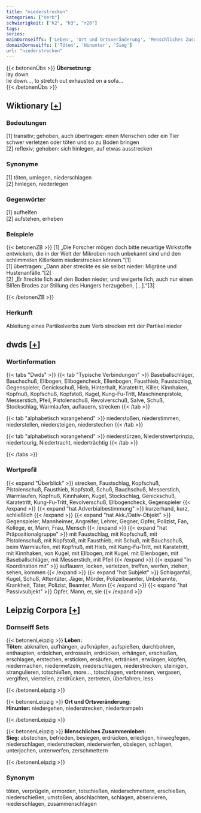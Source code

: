 ```yaml
---
title: "niederstrecken"
kategorien: ["Verb"]
schwierigkeit: ["k2", "h3", "r20"]
tags:
series:
mainDornseiffs: ['Leben', 'Ort und Ortsveränderung', 'Menschliches Zusammenleben']
domainDornseiffs: ['Töten', 'Hinunter', 'Sieg']
url: "niederstrecken"
---
```


{{< betonenÜbs >}}
**Übersetzung:**  
lay down  
lie down..., to stretch out exhausted on a sofa...  
{{< /betonenÜbs >}}

## Wiktionary [[+](https://de.wiktionary.org/wiki/niederstrecken)]

### Bedeutungen
[1] transitiv; gehoben, auch übertragen: einen Menschen oder ein Tier schwer verletzen oder töten und so zu Boden bringen  
[2] reflexiv; gehoben: sich hinlegen, auf etwas ausstrecken  

### Synonyme
[1] töten, umlegen, niederschlagen  
[2] hinlegen, niederlegen  

### Gegenwörter
[1] aufhelfen  
[2] aufstehen, erheben  

### Beispiele
{{< betonenZB >}}
[1] „Die Forscher mögen doch bitte neuartige Wirkstoffe entwickeln, die in der Welt der Mikroben noch unbekannt sind und den schlimmsten Killerkeim niederstrecken können.“[1]  
[1] übertragen: „Dann aber streckte es sie selbst nieder: Migräne und Hustenanfälle.“[2]  
[2] „Er ſtreckte ſich auf den Boden nieder, und weigerte ſich, auch nur einen Biſſen Brodes zur Stillung des Hungers herzugeben, […].“[3]  

{{< /betonenZB >}}
### Herkunft
Ableitung eines Partikelverbs zum Verb strecken mit der Partikel nieder  



## dwds [[+](https://www.dwds.de/wb/niederstrecken)]

### Wortinformation
{{< tabs "Dwds" >}}
{{< tab "Typische Verbindungen" >}}
Baseballschläger, Bauchschuß, Ellbogen, Ellbogencheck, Ellenbogen, Fausthieb, Faustschlag, Gegenspieler, Genickschuß, Hieb, Hinterhalt, Karatetritt, Killer, Kinnhaken, Kopfnuß, Kopfschuß, Kopfstoß, Kugel, Kung-Fu-Tritt, Maschinenpistole, Messerstich, Pfeil, Pistolenschuß, Revolverschuß, Salve, Schuß, Stockschlag, Warmlaufen, auflauern, strecken
{{< /tab >}}

{{< tab "alphabetisch vorangehend" >}}
niederstoßen, niederstimmen, niederstellen, niedersteigen, niederstechen
{{< /tab >}}

{{< tab "alphabetisch vorangehend" >}}
niederstürzen, Niederstwertprinzip, niedertourig, Niedertracht, niederträchtig
{{< /tab >}}

{{< /tabs >}}

### Wortprofil
{{< expand "Überblick" >}} strecken, Faustschlag, Kopfschuß, Pistolenschuß, Fausthieb, Kopfstoß, Schuß, Bauchschuß, Messerstich, Warmlaufen, Kopfnuß, Kinnhaken, Kugel, Stockschlag, Genickschuß, Karatetritt, Kung-Fu-Tritt, Revolverschuß, Ellbogencheck, Gegenspieler {{< /expand >}}
{{< expand "hat Adverbialbestimmung" >}} kurzerhand, kurz, schließlich {{< /expand >}}
{{< expand "hat Akk./Dativ-Objekt" >}} Gegenspieler, Mannheimer, Angreifer, Lehrer, Gegner, Opfer, Polizist, Fan, Kollege, er, Mann, Frau, Mensch {{< /expand >}}
{{< expand "hat Präpositionalgruppe" >}} mit Faustschlag, mit Kopfschuß, mit Pistolenschuß, mit Kopfstoß, mit Fausthieb, mit Schuß, mit Bauchschuß, beim Warmlaufen, mit Kopfnuß, mit Hieb, mit Kung-Fu-Tritt, mit Karatetritt, mit Kinnhaken, von Kugel, mit Ellbogen, mit Kugel, mit Ellenbogen, mit Baseballschläger, mit Messerstich, mit Pfeil {{< /expand >}}
{{< expand "in Koordination mit" >}} auflauern, locken, verletzen, treffen, werfen, ziehen, sehen, kommen {{< /expand >}}
{{< expand "hat Subjekt" >}} Schlaganfall, Kugel, Schuß, Attentäter, Jäger, Mörder, Polizeibeamter, Unbekannte, Krankheit, Täter, Polizist, Beamter, Mann {{< /expand >}}
{{< expand "hat Passivsubjekt" >}} Opfer, Mann, er, sie {{< /expand >}}

## Leipzig Corpora [[+](https://corpora.uni-leipzig.de/en/res?word=niederstrecken&corpusId=deu_newscrawl-public_2018)]

### Dornseiff Sets
{{< betonenLeipzig >}}
**Leben:**  
**Töten:** abknallen, aufhängen, aufknüpfen, aufspießen, durchbohren, enthaupten, erdolchen, erdrosseln, erdrücken, erhängen, erschießen, erschlagen, erstechen, ersticken, ersäufen, ertränken, erwürgen, köpfen, niedermachen, niedermetzeln, niederschlagen, niederstrecken, steinigen, strangulieren, totschießen, more..., totschlagen, verbrennen, vergasen, vergiften, vierteilen, zerdrücken, zertreten, überfahren, less  

{{< /betonenLeipzig >}}


{{< betonenLeipzig >}}
**Ort und Ortsveränderung:**  
**Hinunter:** niedergehen, niederstrecken, niedertrampeln  

{{< /betonenLeipzig >}}


{{< betonenLeipzig >}}
**Menschliches Zusammenleben:**  
**Sieg:** abstechen, befrieden, besiegen, erdrücken, erledigen, hinwegfegen, niederschlagen, niederstrecken, niederwerfen, obsiegen, schlagen, unterjochen, unterwerfen, zerschmettern  

{{< /betonenLeipzig >}}

### Synonym
töten, verprügeln, ermorden, totschießen, niederschmettern, erschießen, niederschießen, umstoßen, abschlachten, schlagen, abservieren, niederschlagen, zusammenschlagen

